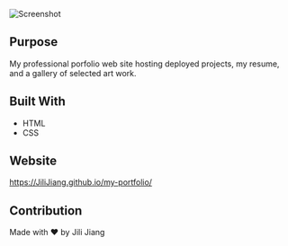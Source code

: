 ![Screenshot](https://user-images.githubusercontent.com/73008338/129420200-9c29f397-6091-4b6c-a943-e6ab0f91fd20.png)

## Purpose
My professional porfolio web site hosting deployed projects, my resume, and a gallery of selected art work. 

## Built With
* HTML
* CSS

## Website
https://JiliJiang.github.io/my-portfolio/

## Contribution

Made with ❤️ by Jili Jiang

 
